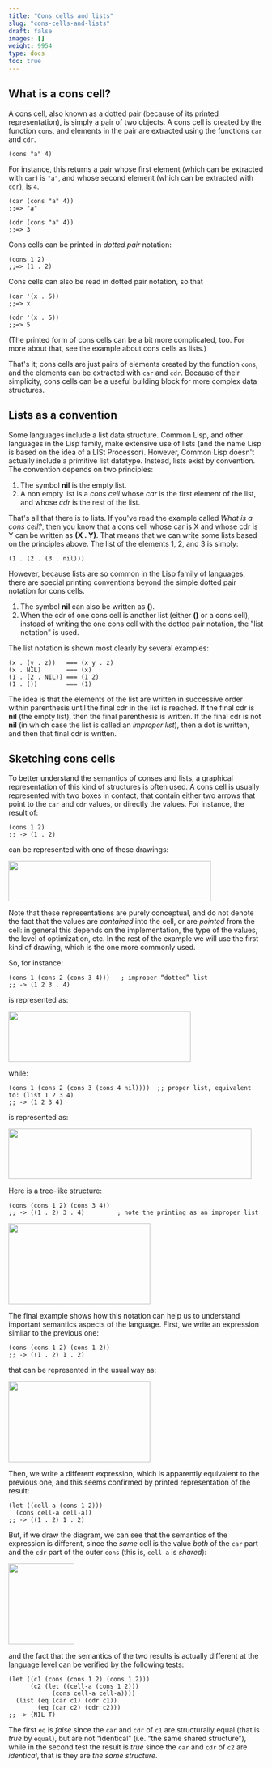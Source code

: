 ```yaml
---
title: "Cons cells and lists"
slug: "cons-cells-and-lists"
draft: false
images: []
weight: 9954
type: docs
toc: true
---
```


## What is a cons cell?
A cons cell, also known as a dotted pair (because of its printed representation), is simply a pair of two objects.  A cons cell is created by the function `cons`, and elements in the pair are extracted using the functions `car` and `cdr`.

    (cons "a" 4)

For instance, this returns a pair whose first element (which can be extracted with `car`) is `"a"`, and whose second element (which can be extracted with `cdr`), is `4`.

    (car (cons "a" 4))
    ;;=> "a"
    
    (cdr (cons "a" 4))
    ;;=> 3

Cons cells can be printed in *dotted pair* notation:

    (cons 1 2)
    ;;=> (1 . 2)

Cons cells can also be read in dotted pair notation, so that

    (car '(x . 5))
    ;;=> x

    (cdr '(x . 5))
    ;;=> 5

(The printed form of cons cells can be a bit more complicated, too.  For more about that, see the example about cons cells as lists.)

That's it;  cons cells are just pairs of elements created by the function `cons`, and the elements can be extracted with `car` and `cdr`. Because of their simplicity, cons cells can be a useful building block for more complex data structures.

## Lists as a convention
Some languages include a list data structure.  Common Lisp, and other languages in the Lisp family, make extensive use of lists (and the name Lisp is based on the idea of a LISt Processor).  However, Common Lisp doesn't actually include a primitive list datatype.  Instead, lists exist by convention.  The convention depends on two principles:

1. The symbol **nil** is the empty list.
2. A non empty list is a *cons cell* whose *car* is the first element of the list, and whose *cdr* is the rest of the list.

That's all that there is to lists.  If you've read the example called *What is a cons cell?*, then you know that a cons cell whose car is X and whose cdr is Y can be written as **(X . Y)**.  That means that we can write some lists based on the principles above.   The list of the elements 1, 2, and 3 is simply:

    (1 . (2 . (3 . nil)))

However, because lists are so common in the Lisp family of languages, there are special printing conventions beyond the simple dotted pair notation for cons cells.  

1. The symbol **nil** can also be written as **()**.
2. When the cdr of one cons cell is another list (either **()** or a cons cell), instead of writing the one cons cell with the dotted pair notation, the "list notation" is used.

The list notation is shown most clearly by several examples:

    (x . (y . z))   === (x y . z)
    (x . NIL)       === (x)
    (1 . (2 . NIL)) === (1 2)
    (1 . ())        === (1)

The idea is that the elements of the list are written in successive order within parenthesis until the final cdr in the list is reached.  If the final cdr is **nil** (the empty list), then the final parenthesis is written.  If the final cdr is not **nil** (in which case the list is called an *improper list*), then a dot is written, and then that final cdr is written.







## Sketching cons cells
To better understand the semantics of conses and lists, a graphical representation of this kind of structures is often used. A cons cell is usually represented with two boxes in contact, that contain either two arrows that point to the `car` and `cdr` values, or directly the values. For instance, the result of:

    (cons 1 2)   
    ;; -> (1 . 2)

can be represented with one of these drawings:

<img src="http://i.stack.imgur.com/VzBXN.png" width="400" height="80">

Note that these representations are purely conceptual, and do not denote the fact that the values are *contained* into the cell, or are *pointed* from the cell: in general this depends on the implementation, the type of the values, the level of optimization, etc. In the rest of the example we will use the first kind of drawing, which is the one more commonly used.

So, for instance:

    (cons 1 (cons 2 (cons 3 4)))   ; improper “dotted” list
    ;; -> (1 2 3 . 4)

is represented as:

<img src="http://i.stack.imgur.com/nFaj3.png" width="360" height="100">

while:

    (cons 1 (cons 2 (cons 3 (cons 4 nil))))  ;; proper list, equivalent to: (list 1 2 3 4)
    ;; -> (1 2 3 4)

is represented as:

<img src="http://i.stack.imgur.com/iG6DE.png" width="480" height="100">

Here is a tree-like structure:

    (cons (cons 1 2) (cons 3 4))
    ;; -> ((1 . 2) 3 . 4)         ; note the printing as an improper list

<img src="http://i.stack.imgur.com/L16gN.png" width="280" height="160">

The final example shows how this notation can help us to understand important semantics aspects of the language. First, we write an expression similar to the previous one:

    (cons (cons 1 2) (cons 1 2))
    ;; -> ((1 . 2) 1 . 2)

that can be represented in the usual way as:

<img src="http://i.stack.imgur.com/sxnmv.png" width="280" height="160">

Then, we write a different expression, which is apparently equivalent to the previous one, and this seems confirmed by printed representation of the result:

    (let ((cell-a (cons 1 2)))
      (cons cell-a cell-a))
    ;; -> ((1 . 2) 1 . 2)

But, if we draw the diagram, we can see that the semantics of the expression is different, since the *same* cell is the value *both* of the `car` part and the `cdr` part of the outer `cons` (this is, `cell-a` is *shared*):

<img src="http://i.stack.imgur.com/V34Fg.png" width="130" height="160">

and the fact that the semantics of the two results is actually different at the language level can be verified by the following tests:

    (let ((c1 (cons (cons 1 2) (cons 1 2)))
          (c2 (let ((cell-a (cons 1 2)))
                (cons cell-a cell-a))))
      (list (eq (car c1) (cdr c1))
            (eq (car c2) (cdr c2)))
    ;; -> (NIL T)

The first `eq` is *false* since the `car` and `cdr` of `c1` are structurally equal (that is *true* by `equal`), but are not “identical” (i.e. “the same shared structure”), while in the second test the result is *true* since the `car` and `cdr` of `c2` are *identical*, that is they are *the same structure*.


